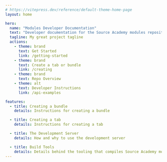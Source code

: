 ```yaml
---
# https://vitepress.dev/reference/default-theme-home-page
layout: home

hero:
  name: "Modules Developer Documentation"
  text: "Developer documentation for the Source Academy modules repository"
  tagline: My great project tagline
  actions:
    - theme: brand
      text: Get Started
      link: /getting-started
    - theme: brand
      text: Create a tab or bundle
      link: /creating
    - theme: brand
      text: Repo Overview
    - theme: alt
      text: Developer Instructions
      link: /api-examples

features:
  - title: Creating a bundle
    details: Instructions for creating a bundle

  - title: Creating a tab
    details: Instructions for creating a tab

  - title: The Development Server
    details: How and why to use the development server

  - title: Build Tools
    details: Details behind the tooling that compiles Source Academy modules
---
```


